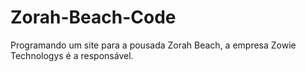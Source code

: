 # Zorah-Beach-Code
Programando um site para a pousada Zorah Beach, a empresa Zowie Technologys é a responsável.
